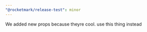 ```yaml
---
"@rocketmark/release-test": minor
---
```


We added new props because theyre cool.
use this thing instead
